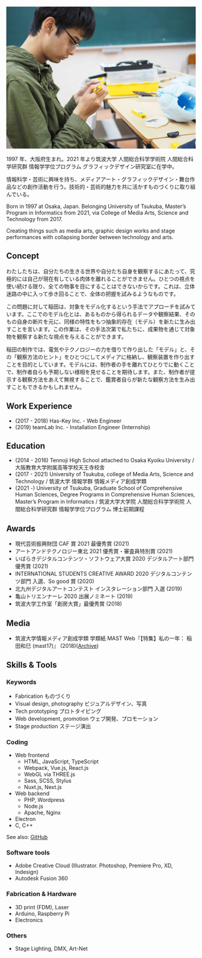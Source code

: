 ![](/assets/profile/profile.jpg)

1997 年、大阪府生まれ。2021 年より筑波大学 人間総合科学学術院 人間総合科学研究群 情報学学位プログラム グラフィックデザイン研究室に在学中。

情報科学・芸術に興味を持ち、メディアアート・グラフィックデザイン・舞台作品などの創作活動を行う。技術的・芸術的魅力を共に活かすものづくりに取り組んでいる。

Born in 1997 at Osaka, Japan. Belonging University of Tsukuba, Master’s Program in Informatics from 2021, via College of Media Arts, Science and Technology from 2017.

Creating things such as media arts, graphic design works and stage performances with collapsing border between technology and arts.

## Concept

わたしたちは、自分たちの生きる世界や自分たち自身を観察するにあたって、究極的には自己が現在有している肉体を離れることができません。ひとつの視点を使い続ける限り、全ての物事を目にすることはできないからです。これは、立体迷路の中に入って歩き回ることで、全体の把握を試みるようなものです。

この問題に対して稲田は、対象をモデル化するという手法でアプローチを試みています。ここでのモデル化とは、あるものから得られるデータや観察結果、そのもの自身の断片を元に、同様の特性をもつ抽象的存在（モデル）を新たに生み出すことを言います。この作業は、その手法次第で私たちに、成果物を通じて対象物を観察する新たな視点を与えることができます。

稲田の制作では、電気やテクノロジーの力を借りて作り出した「モデル」と、その「観察方法のヒント」をひとつにしてメディアに格納し、観察装置を作り出すことを目的としています。モデルには、制作者の手を離れてひとりでに動くことで、制作者自らも予期しない様相を見せることを期待します。また、制作者が提示する観察方法をあえて無視することで、鑑賞者自らが新たな観察方法を生み出すこともできるかもしれません。

## Work Experience

- (2017 - 2018) Has-Key Inc. - Web Engineer
- (2019) teamLab Inc. - Installation Engineer (Internship)

## Education

- (2014 - 2016) Tennoji High School attached to Osaka Kyoiku University / 大阪教育大学附属高等学校天王寺校舎
- (2017 - 2021) University of Tsukuba, college of Media Arts, Science and Technology / 筑波大学 情報学群 情報メディア創成学類
- (2021 -) University of Tsukuba, Graduate School of Comprehensive Human Sciences, Degree Programs in Comprehensive Human Sciences, Master’s Program in Informatics / 筑波大学大学院 人間総合科学学術院 人間総合科学研究群 情報学学位プログラム 博士前期課程

## Awards

- 現代芸術振興財団 CAF 賞 2021 最優秀賞 (2021)
- アートアンドテクノロジー東北 2021 優秀賞・審査員特別賞 (2021)
- いばらきデジタルコンテンツ・ソフトウェア大賞 2020 デジタルアート部門 優秀賞 (2021)
- INTERNATIONAL STUDENTS CREATIVE AWARD 2020 デジタルコンテンツ部門 入選、So good 賞 (2020)
- 北九州デジタルアートコンテスト インスタレーション部門 入選 (2019)
- 亀山トリエンナーレ 2020 出展ノミネート (2019)
- 筑波大学工作室「創房大賞」最優秀賞 (2018)

## Media

- 筑波大学情報メディア創成学類 学類紙 MAST Web『【特集】私の一年： 稲田和巳 (mast17)』 (2018)([Archive](https://web.archive.org/web/20210227074936/https://magazine.mast.tsukuba.ac.jp/archives/3682))

## Skills & Tools

### Keywords

- Fabrication ものづくり
- Visual design, photography ビジュアルデザイン、写真
- Tech prototyping プロトタイピング
- Web development, promotion ウェブ開発、プロモーション
- Stage production ステージ演出

### Coding

- Web frontend
  - HTML, JavaScript, TypeScript
  - Webpack, Vue.js, React.js
  - WebGL via THREE.js
  - Sass, SCSS, Stylus
  - Nuxt.js, Next.js
- Web backend
  - PHP, Wordpress
  - Node.js
  - Apache, Nginx
- Electron
- C, C++

See also: [GitHub](https://github.com/nandenjin)

### Software tools

- Adobe Creative Cloud (Illustrator. Photoshop, Premiere Pro, XD, Indesign)
- Autodesk Fusion 360

### Fabrication & Hardware

- 3D print (FDM), Laser
- Arduino, Raspberry Pi
- Electronics

### Others

- Stage Lighting, DMX, Art-Net
